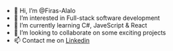 - 👋 Hi, I’m @Firas-Alalo
- 👀 I’m interested in Full-stack software development
- 🌱 I’m currently learning C#, JaveScript & React
- 💞️ I’m looking to collaborate on some exciting projects
- 📫 Contact me on [Linkedin](https://www.linkedin.com/in/firasalalo/)


